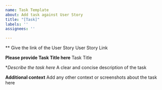 ```yaml
---
name: Task Template
about: Add task against User Story
title: "[Task]"
labels: ''
assignees: ''

---
```


** Give the link of the User Story
User Story Link

**Please provide Task Title here**
Task Title

**Describe the task here*
A clear and concise description of the task

**Additional context**
Add any other context or screenshots about the task here
